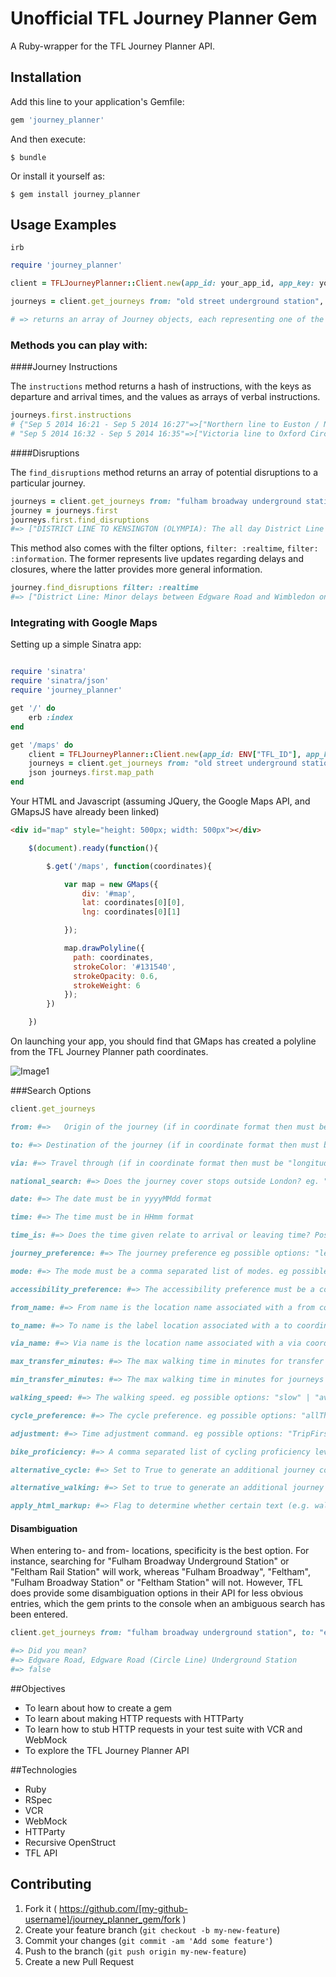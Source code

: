 # Unofficial TFL Journey Planner Gem

A Ruby-wrapper for the TFL Journey Planner API.

## Installation

Add this line to your application's Gemfile:

```ruby
gem 'journey_planner'
```

And then execute:

    $ bundle

Or install it yourself as:

    $ gem install journey_planner

## Usage Examples

```
irb
```
```ruby
require 'journey_planner'

client = TFLJourneyPlanner::Client.new(app_id: your_app_id, app_key: your_app_key)

journeys = client.get_journeys from: "old street underground station", to: "oxford circus underground station"

# => returns an array of Journey objects, each representing one of the possible journeys

```

### Methods you can play with:

####Journey Instructions

The `instructions` method returns a hash of instructions, with the keys as departure and arrival times, and the values as arrays of verbal instructions.

```ruby
journeys.first.instructions
# {"Sep 5 2014 16:21 - Sep 5 2014 16:27"=>["Northern line to Euston / Northern line towards Edgware, Mill Hill East, or High Barnet"], 
# "Sep 5 2014 16:32 - Sep 5 2014 16:35"=>["Victoria line to Oxford Circus / Victoria line towards Brixton"]} 
```

####Disruptions

The `find_disruptions` method returns an array of potential disruptions to a particular journey.

```ruby
journeys = client.get_journeys from: "fulham broadway underground station", to: 'edgware road underground station circle line'
journey = journeys.first
journeys.first.find_disruptions
#=> ["DISTRICT LINE TO KENSINGTON (OLYMPIA): The all day District Line service to Kensington (Olympia) has been withdrawn on Monday to Friday except for a very limited number of early morning and evening trains and during some events. Journey Planner will show when this service is operating.", "District Line: Minor delays between Edgware Road and Wimbledon only, due to an earlier signal failure at East Putney. GOOD SERVICE on the rest of the line.", "FULHAM BROADWAY, WIMBLEDON, SOUTHFIELDS, EARLS COURT AND WESTMINSTER STATIONS: A ramp is provided at these stations providing step-free access onto District line trains (as well as Circle line trains at Westminster). Please ask staff in the ticket hall for assistance."] 
```

This method also comes with the filter options, `filter: :realtime`, `filter: :information`. The former represents live updates regarding delays and closures, where the latter provides more general information.

```ruby
journey.find_disruptions filter: :realtime
#=> ["District Line: Minor delays between Edgware Road and Wimbledon only, due to an earlier signal failure at East Putney. GOOD SERVICE on the rest of the line."] 
```


### Integrating with Google Maps

Setting up a simple Sinatra app:

```ruby

require 'sinatra'
require 'sinatra/json'
require 'journey_planner'

get '/' do 
	erb :index
end

get '/maps' do 
	client = TFLJourneyPlanner::Client.new(app_id: ENV["TFL_ID"], app_key: ENV["TFL_KEY"])
	journeys = client.get_journeys from: "old street underground station", to: "oxford circus underground station"
	json journeys.first.map_path
end

```

Your HTML and Javascript (assuming JQuery, the Google Maps API, and GMapsJS have already been linked)

```html
<div id="map" style="height: 500px; width: 500px"></div>
```

```javascript
	$(document).ready(function(){

		$.get('/maps', function(coordinates){

			var map = new GMaps({
	  			div: '#map',
	  			lat: coordinates[0][0],
	  			lng: coordinates[0][1]

			});

			map.drawPolyline({
			  path: coordinates,
			  strokeColor: '#131540',
			  strokeOpacity: 0.6,
			  strokeWeight: 6
			});
		})

	})
```

On launching your app, you should find that GMaps has created a polyline from the TFL Journey Planner path coordinates.

![Image1](https://raw.githubusercontent.com/jpatel531/journey_planner_gem/master/screenshots/jp_gmaps_ex.jpg)

###Search Options

```ruby
client.get_journeys

from: #=> 	Origin of the journey (if in coordinate format then must be "longitude,latitude")

to: #=> Destination of the journey (if in coordinate format then must be "longitude,latitude")

via: #=> Travel through (if in coordinate format then must be "longitude,latidude")

national_search: #=> Does the journey cover stops outside London? eg. "nationalSearch=true". Set to false by default

date: #=> The date must be in yyyyMMdd format

time: #=> The time must be in HHmm format

time_is: #=> Does the time given relate to arrival or leaving time? Possible options: "departing" | "arriving". Set to Departing by default

journey_preference: #=> The journey preference eg possible options: "leastinterchange" | "leasttime" | "leastwalking"

mode: #=> The mode must be a comma separated list of modes. eg possible options: "public-bus,overground,train,tube,coach,dlr,cablecar,tram,river,walking,cycle"

accessibility_preference: #=> The accessibility preference must be a comma separated list eg. "noSolidStairs,noEscalators,noElevators,stepFreeToVehicle,stepFreeToPlatform"

from_name: #=> From name is the location name associated with a from coordinate

to_name: #=> To name is the label location associated with a to coordinate

via_name: #=> Via name is the location name associated with a via coordinate

max_transfer_minutes: #=> The max walking time in minutes for transfer eg. "120"

min_transfer_minutes: #=> The max walking time in minutes for journeys eg. "120"

walking_speed: #=> The walking speed. eg possible options: "slow" | "average" | "fast"

cycle_preference: #=> The cycle preference. eg possible options: "allTheWay" | "leaveAtStation" | "takeOnTransport" | "cycleHire"

adjustment: #=> Time adjustment command. eg possible options: "TripFirst" | "TripLast"

bike_proficiency: #=> A comma separated list of cycling proficiency levels. eg possible options: "easy,moderate,fast"

alternative_cycle: #=> Set to True to generate an additional journey consisting of cycling only, if possible. Default value is false. eg. alternative_cycle: true

alternative_walking: #=> Set to true to generate an additional journey consisting of walking only, if possible. Default value is false. eg. alternative_walking: true

apply_html_markup: #=> Flag to determine whether certain text (e.g. walking instructions) should be output with HTML tags or not.

```

#### Disambiguation

When entering to- and from- locations, specificity is the best option. For instance, searching for "Fulham Broadway Underground Station" or "Feltham Rail Station" will work, whereas "Fulham Broadway", "Feltham", "Fulham Broadway Station" or "Feltham Station" will not. However, TFL does provide some disambiguation options in their API for less obvious entries, which the gem prints to the console when an ambiguous search has been entered.

```ruby 
client.get_journeys from: "fulham broadway underground station", to: "edgware road underground station"

#=> Did you mean? 
#=> Edgware Road, Edgware Road (Circle Line) Underground Station
#=> false
```

##Objectives

* To learn about how to create a gem
* To learn about making HTTP requests with HTTParty
* To learn how to stub HTTP requests in your test suite with VCR and WebMock
* To explore the TFL Journey Planner API


##Technologies

* Ruby
* RSpec
* VCR
* WebMock
* HTTParty
* Recursive OpenStruct
* TFL API


## Contributing

1. Fork it ( https://github.com/[my-github-username]/journey_planner_gem/fork )
2. Create your feature branch (`git checkout -b my-new-feature`)
3. Commit your changes (`git commit -am 'Add some feature'`)
4. Push to the branch (`git push origin my-new-feature`)
5. Create a new Pull Request
